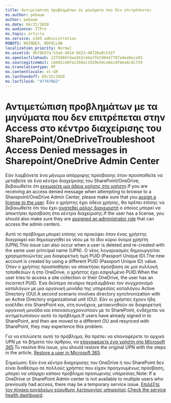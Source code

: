 ```yaml
---
title: Αντιμετώπιση προβλημάτων σε μηνύματα που δεν επιτρέπονται
ms.author: pebaum
author: pebaum
ms.date: 04/21/2020
ms.audience: ITPro
ms.topic: article
ms.service: o365-administration
ROBOTS: NOINDEX, NOFOLLOW
localization_priority: Normal
ms.assetid: d678b57a-53ad-4414-9423-d8726a0c532f
ms.openlocfilehash: 22f5966fdae563c44affb7d0447787a4ee0aca93
ms.sourcegitcommit: c6692ce0fa1358ec3529e59ca0ecdfdea4cdc759
ms.translationtype: MT
ms.contentlocale: el-GR
ms.lasthandoff: 09/15/2020
ms.locfileid: "47767662"
---
```

# <a name="troubleshoot-access-denied-messages-in-sharepointonedrive-admin-center"></a><span data-ttu-id="b4b76-102">Αντιμετώπιση προβλημάτων με τα μηνύματα που δεν επιτρέπεται στην Access στο κέντρο διαχείρισης του SharePoint/OneDrive</span><span class="sxs-lookup"><span data-stu-id="b4b76-102">Troubleshoot Access Denied messages in Sharepoint/OneDrive Admin Center</span></span>

<span data-ttu-id="b4b76-103">Εάν λαμβάνετε ένα μήνυμα απόρριψης πρόσβασης όταν προσπαθείτε να μεταβείτε σε ένα κέντρο διαχείρισης του SharePoint/OneDrive, βεβαιωθείτε ότι [εκχωρείτε μια άδεια χρήσης στο χρήστη](https://docs.microsoft.com/microsoft-365/admin/add-users/add-users).</span><span class="sxs-lookup"><span data-stu-id="b4b76-103">If you are receiving an access denied message when attempting to browse to a Sharepoint/OneDrive Admin Center, please make sure that you [assign a license to the user](https://docs.microsoft.com/microsoft-365/admin/add-users/add-users).</span></span> <span data-ttu-id="b4b76-104">Εάν ο χρήστης έχει άδεια χρήσης, θα πρέπει επίσης να βεβαιωθείτε ότι του έχει [ανατεθεί ρόλος διαχειριστή](hhttps://docs.microsoft.com/microsoft-365/admin/add-users/about-admin-roles) ο οποίος μπορεί να αποκτήσει πρόσβαση στα κέντρα διαχείρισης.</span><span class="sxs-lookup"><span data-stu-id="b4b76-104">If the user has a license, you should also make sure they are [assigned an administrator role](hhttps://docs.microsoft.com/microsoft-365/admin/add-users/about-admin-roles) that can access the admin centers.</span></span>

<span data-ttu-id="b4b76-105">Αυτό το πρόβλημα μπορεί επίσης να προκύψει όταν ένας χρήστης διαγραφεί και δημιουργηθεί εκ νέου με το ίδιο κύριο όνομα χρήστη (UPN).</span><span class="sxs-lookup"><span data-stu-id="b4b76-105">This issue can also occur when a user is deleted and re-created with the same user principal name (UPN).</span></span> <span data-ttu-id="b4b76-106">Ο νέος λογαριασμός δημιουργείται χρησιμοποιώντας μια διαφορετική τιμή PUID (Passport Unique ID).</span><span class="sxs-lookup"><span data-stu-id="b4b76-106">The new account is created by using a different PUID (Passport Unique ID) value.</span></span> <span data-ttu-id="b4b76-107">Όταν ο χρήστης προσπαθήσει να αποκτήσει πρόσβαση σε μια συλλογή τοποθεσιών ή στο OneDrive, ο χρήστης έχει εσφαλμένο PUID.</span><span class="sxs-lookup"><span data-stu-id="b4b76-107">When the user tries to access a site collection or their OneDrive, the user has an incorrect PUID.</span></span> <span data-ttu-id="b4b76-108">Ένα δεύτερο σενάριο περιλαμβάνει τον συγχρονισμό καταλόγων με μια οργανική μονάδα της υπηρεσίας καταλόγου Active Directory (OU).</span><span class="sxs-lookup"><span data-stu-id="b4b76-108">A second scenario involves directory synchronization with an Active Directory organizational unit (OU).</span></span> <span data-ttu-id="b4b76-109">Εάν οι χρήστες έχουν ήδη εισέλθει στο SharePoint και, στη συνέχεια, μετακινηθούν σε διαφορετική οργανική μονάδα και επανασυγχρονιστούν με το SharePoint, ενδέχεται να αντιμετωπίσουν αυτό το πρόβλημα.</span><span class="sxs-lookup"><span data-stu-id="b4b76-109">If users have already signed in to SharePoint, and then are moved to a different OU and resynced with SharePoint, they may experience this problem.</span></span>

<span data-ttu-id="b4b76-110">Για να επιλύσετε αυτό το πρόβλημα, θα πρέπει να επαναφέρετε το αρχικό UPN με τα βήματα του άρθρου, να [επαναφέρετε ένα χρήστη στο Microsoft 365](https://docs.microsoft.com/microsoft-365/admin/add-users/restore-user).</span><span class="sxs-lookup"><span data-stu-id="b4b76-110">To resolve this issue, you should restore the original UPN with the steps in the article, [Restore a user in Microsoft 365](https://docs.microsoft.com/microsoft-365/admin/add-users/restore-user).</span></span>

<span data-ttu-id="b4b76-111">Σημείωση: Εάν ένα κέντρο διαχείρισης του OneDrive ή του SharePoint δεν είναι διαθέσιμο σε πολλούς χρήστες που είχαν προηγουμένως πρόσβαση, μπορεί να υπάρχει κάποιο πρόβλημα προσωρινής υπηρεσίας.</span><span class="sxs-lookup"><span data-stu-id="b4b76-111">Note: If a OneDrive or SharePoint Admin center is not available to multiple users who previously had access, there may be a temporary service issue.</span></span>  <span data-ttu-id="b4b76-112">[Επιλέξτε τον πίνακα εργαλείων εύρυθμης λειτουργίας υπηρεσίας](https://portal.office.com/adminportal/home#/servicehealth).</span><span class="sxs-lookup"><span data-stu-id="b4b76-112">[Check the service health dashboard](https://portal.office.com/adminportal/home#/servicehealth).</span></span>


